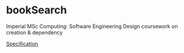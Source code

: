 # bookSearch
Imperial MSc Computing: Software Engineering Design coursework on creation &amp; dependency

[Specification](specification.pdf)
